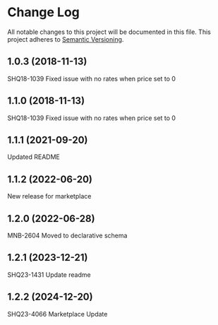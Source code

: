 # Change Log
All notable changes to this project will be documented in this file.
This project adheres to [Semantic Versioning](http://semver.org/).

## 1.0.3 (2018-11-13)
SHQ18-1039 Fixed issue with no rates when price set to 0


## 1.1.0 (2018-11-13)
SHQ18-1039 Fixed issue with no rates when price set to 0


## 1.1.1 (2021-09-20)
Updated README


## 1.1.2 (2022-06-20)
New release for marketplace


## 1.2.0 (2022-06-28)
MNB-2604 Moved to declarative schema


## 1.2.1 (2023-12-21)
SHQ23-1431 Update readme


## 1.2.2 (2024-12-20)
SHQ23-4066 Marketplace Update


